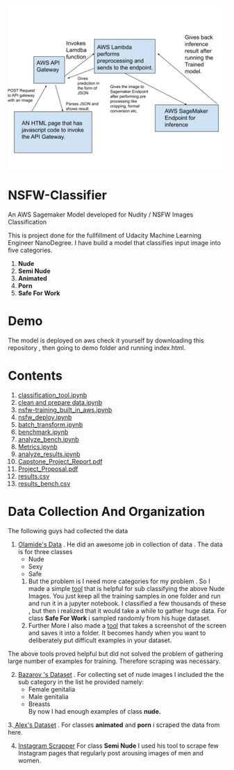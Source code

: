

![alt text](AWS.svg?raw=true)



# NSFW-Classifier
An AWS Sagemaker Model developed for Nudity / NSFW Images Classification <br>


This is project done for the fullfillment of Udacity Machine Learning Engineer NanoDegree. I have build a model that classifies 
input image into five categories.
1. **Nude** 
2. **Semi Nude**
3. **Animated**
4. **Porn**
5. **Safe For Work**

# Demo 
The model is deployed on aws check it yourself by downloading this repository , then going to demo folder and running index.html.


# Contents
1. [classification_tool.ipynb](https://github.com/deepanshu-yadav/NSFW-Classifier/blob/master/classification_tool.ipynb)
2. [clean and prepare data.ipynb](https://github.com/deepanshu-yadav/NSFW-Classifier/blob/master/clean%20and%20prepare%20data.ipynb)
3. [nsfw-training_built_in_aws.ipynb](https://github.com/deepanshu-yadav/NSFW-Classifier/blob/master/nsfw-training_built_in_aws.ipynb)
4. [nsfw_deploy.ipynb](https://github.com/deepanshu-yadav/NSFW-Classifier/blob/master/nsfw_deploy.ipynb)
5. [batch_transform.ipynb](https://github.com/deepanshu-yadav/NSFW-Classifier/blob/master/batch_transform.ipynb)
6. [benchmark.ipynb](https://github.com/deepanshu-yadav/NSFW-Classifier/blob/master/benchmark.ipynb)
7. [analyze_bench.ipynb](https://github.com/deepanshu-yadav/NSFW-Classifier/blob/master/analyze_bench.ipynb)
8. [Metrics.ipynb](https://github.com/deepanshu-yadav/NSFW-Classifier/blob/master/Metrics.ipynb)
9. [analyze_results.ipynb ](https://github.com/deepanshu-yadav/NSFW-Classifier/blob/master/analyze_results.ipynb)
10. [Capstone_Project_Report.pdf](https://github.com/deepanshu-yadav/NSFW-Classifier/blob/master/Capstone_Project_Report.pdf)
11. [Project_Proposal.pdf](https://github.com/deepanshu-yadav/NSFW-Classifier/blob/master/Project_Proposal.pdf)
12. [results.csv](https://github.com/deepanshu-yadav/NSFW-Classifier/blob/master/results.csv)
13. [results_bench.csv](https://github.com/deepanshu-yadav/NSFW-Classifier/blob/master/results_bench.csv)

        
         
             
  




#  Data Collection And Organization
The following guys had collected the data 
1. [Olamide's Data](https://archive.org/details/NudeNet_classifier_dataset_v1) . He did an awesome job in collection 
of data . The data is for three classes <br>
   * Nude 
   * Sexy 
   *  Safe 
   1. But the problem is I need more categories for my problem . So I made a simple [tool](https://github.com/deepanshu-yadav/NSFW-Classifier/blob/master/classification_tool.ipynb) that is helpful for sub classifying the above Nude Images. You just keep all the training samples in one folder and run and run it in a jupyter notebook.
I classified a few thousands of these , but then i realized that it would take a while to gather huge data. For class **Safe For Work** i sampled randomly from his huge dataset.
   2. Further More I also made a [tool](https://github.com/deepanshu-yadav/NSFW-Classifier/blob/master/useful_scripts/useful_scripts/example.py) that takes a screenshot of the screen and saves it into a folder. It becomes handy when you want to deliberately put  difficult examples in your dataset.   

The above tools proved helpful but did not solved the problem of gathering large number of examples for training. Therefore scraping was necessary.

2. [Bazarov 's Dataset](https://github.com/EBazarov/nsfw_data_source_urls) . For collecting  set of nude images I included the the sub category in the list he provided namely: <br>
   * Female genitalia
   * Male genitalia 
   * Breasts <br>
By now I had enough examples of class **nude.** <br>


3.[ Alex's Dataset](https://github.com/alex000kim/nsfw_data_scraper/tree/master/raw_data) . For classes **animated** and **porn** i scraped the data from here.
  

4.  [Instagram Scrapper](https://github.com/rarcega/instagram-scraper) For class **Semi Nude** I used his tool to scrape few Instagram pages that regularly post arousing images of men and women.  
